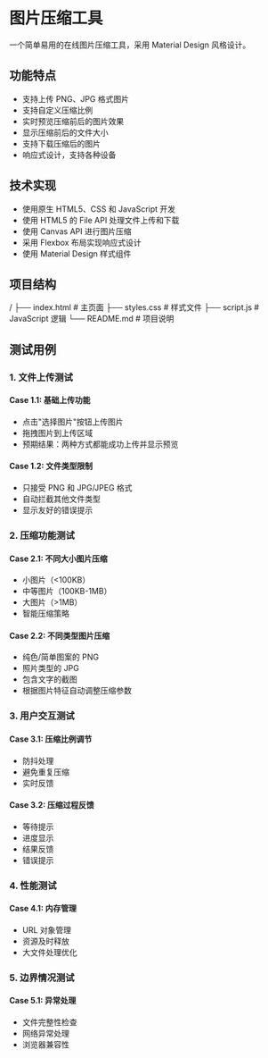 # 图片压缩工具

一个简单易用的在线图片压缩工具，采用 Material Design 风格设计。

## 功能特点

- 支持上传 PNG、JPG 格式图片
- 支持自定义压缩比例
- 实时预览压缩前后的图片效果
- 显示压缩前后的文件大小
- 支持下载压缩后的图片
- 响应式设计，支持各种设备

## 技术实现

- 使用原生 HTML5、CSS 和 JavaScript 开发
- 使用 HTML5 的 File API 处理文件上传和下载
- 使用 Canvas API 进行图片压缩
- 采用 Flexbox 布局实现响应式设计
- 使用 Material Design 样式组件

## 项目结构

/
├── index.html # 主页面
├── styles.css # 样式文件
├── script.js # JavaScript 逻辑
└── README.md # 项目说明

## 测试用例

### 1. 文件上传测试

#### Case 1.1: 基础上传功能

- 点击"选择图片"按钮上传图片
- 拖拽图片到上传区域
- 预期结果：两种方式都能成功上传并显示预览

#### Case 1.2: 文件类型限制

- 只接受 PNG 和 JPG/JPEG 格式
- 自动拦截其他文件类型
- 显示友好的错误提示

### 2. 压缩功能测试

#### Case 2.1: 不同大小图片压缩

- 小图片（<100KB）
- 中等图片（100KB-1MB）
- 大图片（>1MB）
- 智能压缩策略

#### Case 2.2: 不同类型图片压缩

- 纯色/简单图案的 PNG
- 照片类型的 JPG
- 包含文字的截图
- 根据图片特征自动调整压缩参数

### 3. 用户交互测试

#### Case 3.1: 压缩比例调节

- 防抖处理
- 避免重复压缩
- 实时反馈

#### Case 3.2: 压缩过程反馈

- 等待提示
- 进度显示
- 结果反馈
- 错误提示

### 4. 性能测试

#### Case 4.1: 内存管理

- URL 对象管理
- 资源及时释放
- 大文件处理优化

### 5. 边界情况测试

#### Case 5.1: 异常处理

- 文件完整性检查
- 网络异常处理
- 浏览器兼容性
